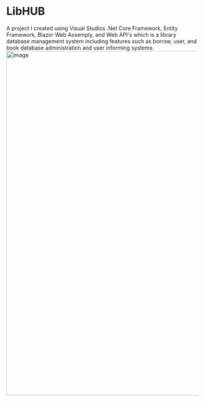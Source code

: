 # LibHUB
 A project I created using Visual Studios .Net Core Framework, Entity Framework, Blazor Web Assemply, and Web API's which is a library database management system including features such as borrow, user, and book database administration and user informing systems. <img width="901" alt="image" src="https://github.com/AmbikaiSasitharan/LibHUB/assets/140208293/98f33670-56ca-4a67-b24d-a717cb153bd6">

